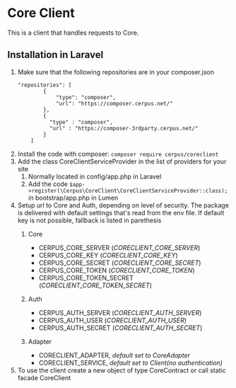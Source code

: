 # Core Client

This is a client that handles requests to Core.

## Installation in Laravel

1. Make sure that the following repositories are in your composer.json 
    ```
    "repositories": [
            {
                "type": "composer",
                "url": "https://composer.cerpus.net/"
            },
            {
              "type" : "composer",
              "url" : "https://composer-3rdparty.cerpus.net/"
            }
        ]
    ```
1. Install the code with composer: `composer require cerpus/coreclient`
1. Add the class CoreClientServiceProvider in the list of providers for your site
    1. Normally located in config/app.php in Laravel
    1. Add the code `$app->register(\Cerpus\CoreClient\CoreClientServiceProvider::class);` in bootstrap/app.php in Lumen 
1. Setup url to Core and Auth, depending on level of security. The package is delivered with default settings that's read from the env file. If default key is not possible, fallback is listed in parethesis
    1. Core
        * CERPUS_CORE_SERVER (_CORECLIENT_CORE_SERVER_)
        * CERPUS_CORE_KEY (_CORECLIENT_CORE_KEY_)
        * CERPUS_CORE_SECRET (_CORECLIENT_CORE_SECRET_)
        * CERPUS_CORE_TOKEN (_CORECLIENT_CORE_TOKEN_)
        * CERPUS_CORE_TOKEN_SECRET (_CORECLIENT_CORE_TOKEN_SECRET_)
        
    1. Auth
        * CERPUS_AUTH_SERVER (_CORECLIENT_AUTH_SERVER_)
        * CERPUS_AUTH_USER (_CORECLIENT_AUTH_USER_)
        * CERPUS_AUTH_SECRET (_CORECLIENT_AUTH_SECRET_)
    1. Adapter
        * CORECLIENT_ADAPTER, _default set to CoreAdapter_
        * CORECLIENT_SERVICE, _default set to Client(no authentication)_
 1. To use the client create a new object of type CoreContract or call static facade CoreClient